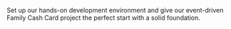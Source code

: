 Set up our hands-on development environment and give our event-driven Family Cash Card project the perfect start with a solid foundation.